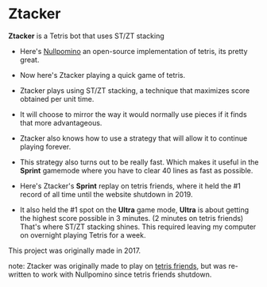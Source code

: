 # Ztacker
**Ztacker** is a Tetris bot that uses ST/ZT stacking

- Here's [Nullpomino](https://github.com/nullpomino/nullpomino) an open-source implementation of tetris, its pretty great.

- Now here's Ztacker playing a quick game of tetris.

- Ztacker plays using ST/ZT stacking, a technique that maximizes score obtained per unit time.

- It will choose to mirror the way it would normally use pieces if it finds that more advantageous.

- Ztacker also knows how to use a strategy that will allow it to continue playing forever.

- This strategy also turns out to be really fast. Which makes it useful in the **Sprint** gamemode where you have to clear 40 lines as fast as possible.

- Here's Ztacker's **Sprint** replay on tetris friends, where it held the #1 record of all time until the website shutdown in 2019.

- It also held the #1 spot on the **Ultra** game mode, **Ultra** is about getting the highest score possible in 3 minutes. (2 minutes on tetris friends) That's where ST/ZT stacking shines. This required leaving my computer on overnight playing Tetris for a week.

This project was originally made in 2017.  

note: Ztacker was originally made to play on [tetris friends](https://tetrisfriends.com/), but was re-written to work with Nullpomino since tetris friends shutdown.





